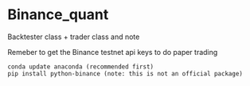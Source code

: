 # Binance_quant
Backtester class + trader class and note 

Remeber to get the Binance testnet api keys to do paper trading 


```
conda update anaconda (recommended first)
pip install python-binance (note: this is not an official package) 
```
